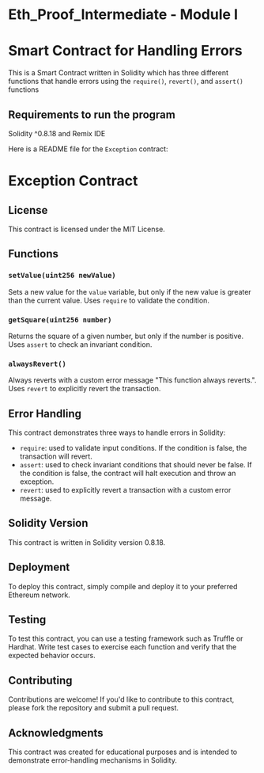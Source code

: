 # Eth_Proof_Intermediate - Module I

# Smart Contract for Handling Errors
This is a Smart Contract written in Solidity which has three different functions that handle errors using the `require()`, `revert()`, and `assert()` functions

## Requirements to run the program 
Solidity ^0.8.18 and Remix IDE

Here is a README file for the `Exception` contract:

**Exception Contract**
======================

**License**
--------

This contract is licensed under the MIT License.

**Functions**
------------

### `setValue(uint256 newValue)`

Sets a new value for the `value` variable, but only if the new value is greater than the current value. Uses `require` to validate the condition.

### `getSquare(uint256 number)`

Returns the square of a given number, but only if the number is positive. Uses `assert` to check an invariant condition.

### `alwaysRevert()`

Always reverts with a custom error message "This function always reverts.". Uses `revert` to explicitly revert the transaction.

**Error Handling**
----------------

This contract demonstrates three ways to handle errors in Solidity:

* `require`: used to validate input conditions. If the condition is false, the transaction will revert.
* `assert`: used to check invariant conditions that should never be false. If the condition is false, the contract will halt execution and throw an exception.
* `revert`: used to explicitly revert a transaction with a custom error message.

**Solidity Version**
------------------

This contract is written in Solidity version 0.8.18.

**Deployment**
------------

To deploy this contract, simply compile and deploy it to your preferred Ethereum network.

**Testing**
---------

To test this contract, you can use a testing framework such as Truffle or Hardhat. Write test cases to exercise each function and verify that the expected behavior occurs.

**Contributing**
------------

Contributions are welcome! If you'd like to contribute to this contract, please fork the repository and submit a pull request.

**Acknowledgments**
----------------

This contract was created for educational purposes and is intended to demonstrate error-handling mechanisms in Solidity.
